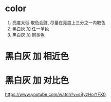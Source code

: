 # color

1. 亮度太低 取色会脏, 尽量在亮度上三分之一内取色
2. 黑白灰 加 任一单色
3. 黑白灰 加 同类色

# 黑白灰 加 相近色

# 黑白灰 加 对比色

https://www.youtube.com/watch?v=sByzHoiYFX0


